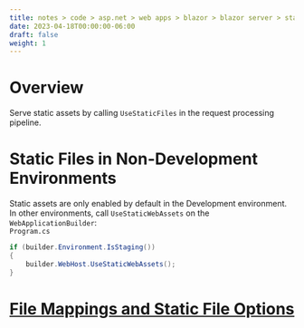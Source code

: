 ```yaml
---
title: notes > code > asp.net > web apps > blazor > blazor server > static files
date: 2023-04-18T00:00:00-06:00
draft: false
weight: 1
---
```


# Overview
Serve static assets by calling `UseStaticFiles` in the request processing pipeline.

# Static Files in Non-Development Environments
Static assets are only enabled by default in the Development environment.  In other environments, call `UseStaticWebAssets` on the `WebApplicationBuilder`:  
`Program.cs`
```cs
if (builder.Environment.IsStaging())
{
    builder.WebHost.UseStaticWebAssets();
}
```

# [File Mappings and Static File Options](https://learn.microsoft.com/en-us/aspnet/core/blazor/fundamentals/static-files?view=aspnetcore-7.0#blazor-server-file-mappings-and-static-file-options)
